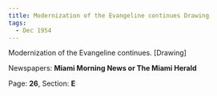 ```yaml
---  
title: Modernization of the Evangeline continues Drawing  
tags:  
  - Dec 1954  
---  
```

  
Modernization of the Evangeline continues. [Drawing]  
  
Newspapers: **Miami Morning News or The Miami Herald**  
  
Page: **26**, Section: **E** 
